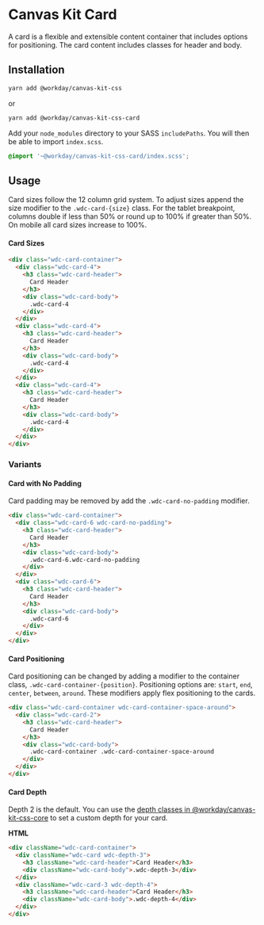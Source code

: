 # Canvas Kit Card

A card is a flexible and extensible content container that includes options for positioning. The
card content includes classes for header and body.

## Installation

```sh
yarn add @workday/canvas-kit-css
```

or

```sh
yarn add @workday/canvas-kit-css-card
```

Add your `node_modules` directory to your SASS `includePaths`. You will then be able to import
`index.scss`.

```scss
@import '~@workday/canvas-kit-css-card/index.scss';
```

## Usage

Card sizes follow the 12 column grid system. To adjust sizes append the size modifier to the
`.wdc-card-{size}` class. For the tablet breakpoint, columns double if less than 50% or round up to
100% if greater than 50%. On mobile all card sizes increase to 100%.

#### Card Sizes

```html
<div class="wdc-card-container">
  <div class="wdc-card-4">
    <h3 class="wdc-card-header">
      Card Header
    </h3>
    <div class="wdc-card-body">
      .wdc-card-4
    </div>
  </div>
  <div class="wdc-card-4">
    <h3 class="wdc-card-header">
      Card Header
    </h3>
    <div class="wdc-card-body">
      .wdc-card-4
    </div>
  </div>
  <div class="wdc-card-4">
    <h3 class="wdc-card-header">
      Card Header
    </h3>
    <div class="wdc-card-body">
      .wdc-card-4
    </div>
  </div>
</div>
```

### Variants

#### Card with No Padding

Card padding may be removed by add the `.wdc-card-no-padding` modifier.

```html
<div class="wdc-card-container">
  <div class="wdc-card-6 wdc-card-no-padding">
    <h3 class="wdc-card-header">
      Card Header
    </h3>
    <div class="wdc-card-body">
      .wdc-card-6.wdc-card-no-padding
    </div>
  </div>
  <div class="wdc-card-6">
    <h3 class="wdc-card-header">
      Card Header
    </h3>
    <div class="wdc-card-body">
      .wdc-card-6
    </div>
  </div>
</div>
```

#### Card Positioning

Card positioning can be changed by adding a modifier to the container class,
`.wdc-card-container-{position}`. Positioning options are: `start`, `end`, `center`, `between`,
`around`. These modifiers apply flex positioning to the cards.

```html
<div class="wdc-card-container wdc-card-container-space-around">
  <div class="wdc-card-2">
    <h3 class="wdc-card-header">
      Card Header
    </h3>
    <div class="wdc-card-body">
      .wdc-card-container .wdc-card-container-space-around
    </div>
  </div>
</div>
```

#### Card Depth

Depth 2 is the default. You can use the [depth classes in @workday/canvas-kit-css-core](https://github.com/Workday/canvas-kit/tree/master/modules/core/css#depth) to set a custom depth for
your card.

**HTML**

```html
<div className="wdc-card-container">
  <div className="wdc-card wdc-depth-3">
    <h3 className="wdc-card-header">Card Header</h3>
    <div className="wdc-card-body">.wdc-depth-3</div>
  </div>
  <div className="wdc-card-3 wdc-depth-4">
    <h3 className="wdc-card-header">Card Header</h3>
    <div className="wdc-card-body">.wdc-depth-4</div>
  </div>
</div>
```
